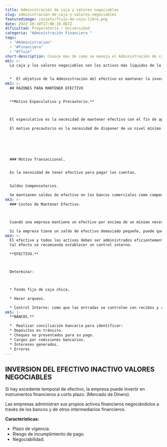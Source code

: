```yaml
---
title: Administración de caja y valores negociables
slug: administracion-de-caja-y-valores-negociables
featuredimage: /assets/flujo-de-caja-libre.png
date: 2022-10-10T17:06:19.867Z
dificultad: Preparatoria / Universidad
categoria: "Administración Financiera "
tags:
  - "#Administracion"
  - "#Financiera"
  - "#flujo"
short-description: Conoce mas de como se maneja el Administración de caja y valores negociables
mk1: >-
  La caja y los valores negociables son los activos más líquidos de la empresa.


  *  El objetivo de la Administración del efectivo es mantener la inversión en efectivo lo más baja posible, mientras las actividades operativas de la empresa se mantengan con eficiencia y efectividad.
mk2: >-
  ## RAZONES PARA MANTENER EFECTIVO


  **Motivo Especulativo y Precautorio.**



  El especulativo es la necesidad de mantener efectivo con el fin de aprovechar, por ejemplo: compras de gangas que pudieran presentarse, tasas de interés atractivas, fluctuaciones favorables en el tipo de cambio.

  El motivo precautorio es la necesidad de disponer de un nivel mínimo de seguridad que actúe como reserva financiera.






  ### Motivo Transaccional.


  Es la necesidad de tener efectivo para pagar las cuentas.


  Saldos Compensatorios.

  Se mantienen saldos de efectivo en los bancos comerciales como compensación por los servicios bancarios que recibe la empresa.
mk3: >-
  ### Costos de Mantener Efectivo.



  Cuando una empresa mantiene un efectivo por encima de un mínimo necesario, incurre en un costo de oportunidad. Dicho costo es el ingreso por intereses que se puede generar.

  Si la empresa tiene un saldo de efectivo demasiado pequeño, puede quedarse sin dinero. Esto puede representar la venta de instrumentos negociables o la obtención de deuda.
mk4: >-
  El efectivo y todos los activos deben ser administrados eficientemente y para
  tal efecto se recomienda establecer un control interno. 

  **EFECTIVO.** 



  Determinar:



  * Fondo fijo de caja chica.

  * Hacer arqueos.

  * Control Interno: como que las entradas se controlen con recibos y relaciones de cobranzas, depósito integro e inmediato de la cobranza, establecer un fondo para gastos menores, designar un responsable del manejo del efectivo, controles de salidas de dinero.
mk5: |-
  **BANCOS.**

  *  Realizar conciliación bancaria para identificar:
  * Depósitos en tránsito.
  * Cheques no presentados para su pago.
  * Cargos por comisiones bancarias.
  * Intereses generados.
  * Errores
---
```

## INVERSION DEL EFECTIVO INACTIVO VALORES NEGOCIABLES



Si hay excedente temporal de efectivo, la empresa puede invertir en instrumentos financieros a corto plazo. (Mercado de Dinero).

Las empresas administran sus propios activos financieros negociándolos a través de los bancos y de otros intermediarios financieros.



**Características:**


* Plazo de vigencia.
* Riesgo de incumplimiento de pago.
* Negociabilidad.
